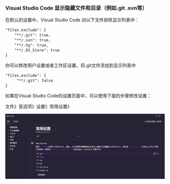 ### Visual Studio Code 显示隐藏文件和目录（例如.git .svn等）

在默认的设置中，Visual Studio Code 对以下文件排除显示列表中：

```
"files.exclude": {
    "**/.git": true,
    "**/.svn": true,
    "**/.hg": true,
    "**/.DS_Store": true
}
```

你可以修改用户设置或者工作区设置，将.git文件添加到显示列表中

```"files.exclude":
"files.exclude": {
     "**/.git": false
}
```

如果在Visual Studio Code的设置页面中，可以使用下面的步骤修改设置：

文件》首选项》设置》常用设置》

![1725939054655](images/vscode/1725939054655.png)
